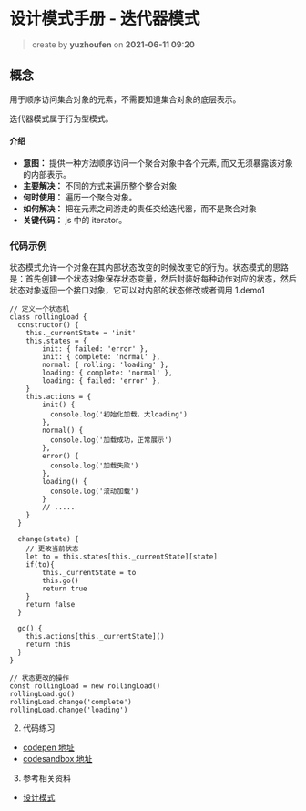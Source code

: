 # 设计模式手册 - 迭代器模式

> create by **yuzhoufen** on **2021-06-11 09:20**

## 概念

用于顺序访问集合对象的元素，不需要知道集合对象的底层表示。

迭代器模式属于行为型模式。

#### 介绍

- **意图：** 提供一种方法顺序访问一个聚合对象中各个元素, 而又无须暴露该对象的内部表示。
- **主要解决：** 不同的方式来遍历整个整合对象
- **何时使用：** 遍历一个聚合对象。
- **如何解决：** 把在元素之间游走的责任交给迭代器，而不是聚合对象
- **关键代码：** js 中的 iterator。

### 代码示例

状态模式允许一个对象在其内部状态改变的时候改变它的行为。状态模式的思路是：首先创建一个状态对象保存状态变量，然后封装好每种动作对应的状态，然后状态对象返回一个接口对象，它可以对内部的状态修改或者调用
1.demo1

```
// 定义一个状态机
class rollingLoad {
  constructor() {
    this._currentState = 'init'
    this.states = {
        init: { failed: 'error' },
        init: { complete: 'normal' },
        normal: { rolling: 'loading' },
        loading: { complete: 'normal' },
        loading: { failed: 'error' },
    }
    this.actions = {
        init() {
          console.log('初始化加载，大loading')
        },
        normal() {
          console.log('加载成功，正常展示')
        },
        error() {
          console.log('加载失败')
        },
        loading() {
          console.log('滚动加载')
        }
        // .....
    }
  }

  change(state) {
    // 更改当前状态
    let to = this.states[this._currentState][state]
    if(to){
        this._currentState = to
        this.go()
        return true
    }
    return false
  }

  go() {
    this.actions[this._currentState]()
    return this
  }
}

// 状态更改的操作
const rollingLoad = new rollingLoad()
rollingLoad.go()
rollingLoad.change('complete')
rollingLoad.change('loading')
```

2.  代码练习

- [codepen 地址](https://codepen.io/pen/)
- [codesandbox 地址](https://codesandbox.io/s/vanilla)

3. 参考相关资料

- [设计模式](https://www.runoob.com/design-pattern/builder-pattern.html)
